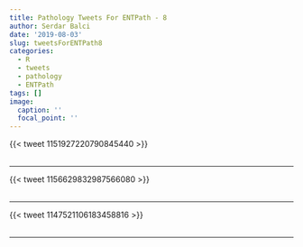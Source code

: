```yaml
---
title: Pathology Tweets For ENTPath - 8
author: Serdar Balci
date: '2019-08-03'
slug: tweetsForENTPath8
categories:
  - R
  - tweets
  - pathology
  - ENTPath
tags: []
image:
  caption: ''
  focal_point: ''
---
```



{{< tweet 1151927220790845440 >}}
<br>
<br>
<hr>
{{< tweet 1156629832987566080 >}}
<br>
<br>
<hr>
{{< tweet 1147521106183458816 >}}
<br>
<br>
<hr>
